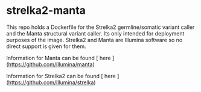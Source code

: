 # strelka2-manta
This repo holds a Dockerfile for the Strelka2 germline/somatic variant caller and the Manta structural variant caller. Its only intended for deployment purposes of the image. Strelka2 and Manta are Illumina software so no direct support is given for them.

Information for Manta can be found [ here ] (https://github.com/Illumina/manta)

Information for Strelka2 can be found [ here ] (https://github.com/Illumina/strelka)
